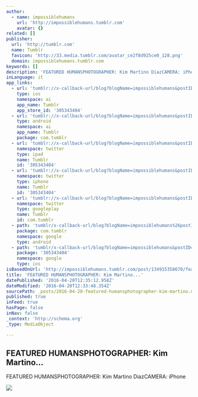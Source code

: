 ```yaml
---
author:
  - name: impossiblehumans
    url: 'http://impossiblehumans.tumblr.com'
    avatar: {}
related: []
publisher:
  url: 'http://tumblr.com'
  name: Tumblr
  favicon: 'http://33.media.tumblr.com/avatar_ce2f8d925ce0_128.png'
  domain: impossiblehumans.tumblr.com
keywords: []
description: 'FEATURED HUMANSPHOTOGRAPHER: Kim Martino DiazCAMERA: iPhone'
inLanguage: it
app_links:
  - url: 'tumblr://x-callback-url/blog?blogName=impossiblehumans&postID=134915358670'
    type: ios
    namespace: ai
    app_name: Tumblr
    app_store_id: '305343404'
  - url: 'tumblr://x-callback-url/blog?blogName=impossiblehumans&postID=134915358670'
    type: android
    namespace: ai
    app_name: Tumblr
    package: com.tumblr
  - url: 'tumblr://x-callback-url/blog?blogName=impossiblehumans&postID=134915358670&referrer=twitter-cards'
    namespace: twitter
    type: ipad
    name: Tumblr
    id: '305343404'
  - url: 'tumblr://x-callback-url/blog?blogName=impossiblehumans&postID=134915358670&referrer=twitter-cards'
    namespace: twitter
    type: iphone
    name: Tumblr
    id: '305343404'
  - url: 'tumblr://x-callback-url/blog?blogName=impossiblehumans&postID=134915358670&referrer=twitter-cards'
    namespace: twitter
    type: googleplay
    name: Tumblr
    id: com.tumblr
  - path: 'tumblr/x-callback-url/blog?blogName=impossiblehumans%26postID=134915358670'
    package: com.tumblr
    namespace: google
    type: android
  - path: 'tumblr/x-callback-url/blog?blogName=impossiblehumans&postID=134915358670'
    package: '305343404'
    namespace: google
    type: ios
isBasedOnUrl: 'http://impossiblehumans.tumblr.com/post/134915358670/featured-humans-photographer-kim-martino-diaz'
title: 'FEATURED HUMANSPHOTOGRAPHER: Kim Martino...'
datePublished: '2016-04-20T12:35:12.958Z'
dateModified: '2016-04-20T12:33:48.354Z'
sourcePath: _posts/2016-04-20-featured-humansphotographer-kim-martino.md
published: true
inFeed: true
hasPage: false
inNav: false
_context: 'http://schema.org'
_type: MediaObject

---
```

<article style=""><h1>FEATURED HUMANSPHOTOGRAPHER: Kim Martino...</h1><p>FEATURED HUMANSPHOTOGRAPHER: Kim Martino DiazCAMERA: iPhone</p><img src="http://40.media.tumblr.com/215ddc472ecc0b789b601d1086b73ade/tumblr_nz554oNBz61uf13h7o1_1280.jpg" /></article>